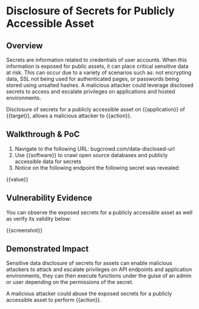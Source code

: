 # Disclosure of Secrets for Publicly Accessible Asset

## Overview

Secrets are information related to credentials of user accounts. When this information is exposed for public assets, it can place critical sensitive data at risk. This can occur due to a variety of scenarios such as: not encrypting data, SSL not being used for authenticated pages, or passwords being stored using unsalted hashes. A malicious attacker could leverage disclosed secrets to access and escalate privileges on applications and hosted environments.

Disclosure of secrets for a publicly accessible asset on {{application}} of {{target}}, allows a malicious attacker to {{action}}.

## Walkthrough & PoC

1. Navigate to the following URL: bugcrowd.com/data-disclosed-url
1. Use {{software}} to crawl open source databases and publicly accessible data for secrets
1. Notice on the following endpoint the following secret was revealed:

{{value}}

## Vulnerability Evidence

You can observe the exposed secrets for a publicly accessible asset as well as verify its validity below:

{{screenshot}}

## Demonstrated Impact

Sensitive data disclosure of secrets for assets can enable malicious attackers to attack and escalate privileges on API endpoints and application environments, they can then execute functions under the guise of an admin or user depending on the permissions of the secret.

A malicious attacker could abuse the exposed secrets for a publicly accessible asset to perform {{action}}.
